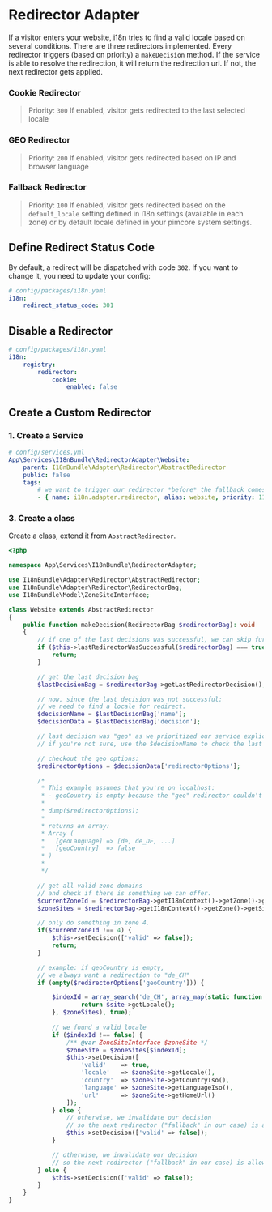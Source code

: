 # Redirector Adapter

If a visitor enters your website, i18n tries to find a valid locale based on several conditions.
There are three redirectors implemented. Every redirector triggers (based on priority) a `makeDecision` method.
If the service is able to resolve the redirection, it will return the redirection url. If not, the next
redirector gets applied.

### Cookie Redirector
> Priority: `300`
If enabled, visitor gets redirected to the last selected locale

### GEO Redirector
> Priority: `200`
If enabled, visitor gets redirected based on IP and browser language

### Fallback Redirector
> Priority: `100`
If enabled, visitor gets redirected based on the `default_locale` setting defined in i18n settings (available in each zone)
or by default locale defined in your pimcore system settings.

## Define Redirect Status Code
By default, a redirect will be dispatched with code `302`. If you want to change it, you need to update your config:

```yaml
# config/packages/i18n.yaml
i18n:
    redirect_status_code: 301
```

## Disable a Redirector

```yaml
# config/packages/i18n.yaml
i18n:
    registry:
        redirector:
            cookie:
                enabled: false
```

## Create a Custom Redirector

### 1. Create a Service

```yaml
# config/services.yml
App\Services\I18nBundle\RedirectorAdapter\Website:
    parent: I18nBundle\Adapter\Redirector\AbstractRedirector
    public: false
    tags:
        # we want to trigger our redirector *before* the fallback comes in
        - { name: i18n.adapter.redirector, alias: website, priority: 110 }
```

### 3. Create a class

Create a class, extend it from `AbstractRedirector`.

```php
<?php

namespace App\Services\I18nBundle\RedirectorAdapter;

use I18nBundle\Adapter\Redirector\AbstractRedirector;
use I18nBundle\Adapter\Redirector\RedirectorBag;
use I18nBundle\Model\ZoneSiteInterface;

class Website extends AbstractRedirector
{
    public function makeDecision(RedirectorBag $redirectorBag): void
    {
        // if one of the last decisions was successful, we can skip further work.
        if ($this->lastRedirectorWasSuccessful($redirectorBag) === true) {
            return;
        }

        // get the last decision bag
        $lastDecisionBag = $redirectorBag->getLastRedirectorDecision();

        // now, since the last decision was not successful:
        // we need to find a locale for redirect.
        $decisionName = $lastDecisionBag['name'];
        $decisionData = $lastDecisionBag['decision'];

        // last decision was "geo" as we prioritized our service explicitly.
        // if you're not sure, use the $decisionName to check the last redirector name

        // checkout the geo options:
        $redirectorOptions = $decisionData['redirectorOptions'];

        /*
         * This example assumes that you're on localhost:
         * - geoCountry is empty because the "geo" redirector couldn't resolve your country
         *
         * dump($redirectorOptions);
         *
         * returns an array:
         * Array (
         *   [geoLanguage] => [de, de_DE, ...]
         *   [geoCountry]  => false
         * )
         *
         */

        // get all valid zone domains
        // and check if there is something we can offer.
        $currentZoneId = $redirectorBag->getI18nContext()->getZone()->getId();
        $zoneSites = $redirectorBag->getI18nContext()->getZone()->getSites(true);

        // only do something in zone 4.
        if($currentZoneId !== 4) {
            $this->setDecision(['valid' => false]);
            return;
        }

        // example: if geoCountry is empty,
        // we always want a redirection to "de_CH"
        if (empty($redirectorOptions['geoCountry'])) {

            $indexId = array_search('de_CH', array_map(static function (ZoneSiteInterface $site) {
                    return $site->getLocale();
            }, $zoneSites), true);
                    
            // we found a valid locale
            if ($indexId !== false) {
                /** @var ZoneSiteInterface $zoneSite */
                $zoneSite = $zoneSites[$indexId];
                $this->setDecision([
                    'valid'    => true,
                    'locale'   => $zoneSite->getLocale(),
                    'country'  => $zoneSite->getCountryIso(),
                    'language' => $zoneSite->getLanguageIso(),
                    'url'      => $zoneSite->getHomeUrl()
                ]);
            } else {
                // otherwise, we invalidate our decision
                // so the next redirector ("fallback" in our case) is allowed to find another route.
                $this->setDecision(['valid' => false]);
            }

            // otherwise, we invalidate our decision
            // so the next redirector ("fallback" in our case) is allowed to find another route.
        } else {
            $this->setDecision(['valid' => false]);
        }
    }
}
```
